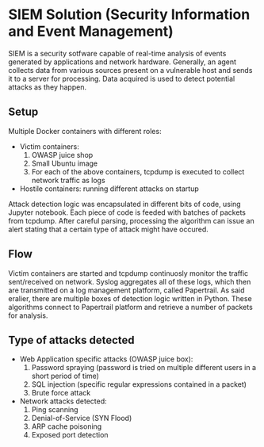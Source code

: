 # SIEM Solution (Security Information and Event Management)

SIEM is a security sotfware capable of real-time analysis of events generated by applications and network hardware.
Generally, an agent collects data from various sources present on a vulnerable host and sends it to a server for processing.
Data acquired is used to detect potential attacks as they happen.

## Setup

Multiple Docker containers with different roles:

- Victim containers:
    1. OWASP juice shop
    2. Small Ubuntu image
    3. For each of the above containers, tcpdump is executed to collect network traffic as logs
- Hostile containers: running different attacks on startup

Attack detection logic was encapsulated in different bits of code, using Jupyter notebook. Each piece of code is feeded with batches of packets from tcpdump. After careful parsing, processing the algorithm can issue an alert stating that a certain type of attack might have occured.

## Flow

Victim containers are started and tcpdump continuosly monitor the traffic sent/received on network. Syslog aggregates all of these logs, which then are transmitted on a log management platform, called Papertrail. As said eralier, there are multiple boxes of detection logic written in Python. These algorithms connect to Papertrail platform and retrieve a number of packets for analysis.

## Type of attacks detected

- Web Application specific attacks (OWASP juice box):
    1. Password spraying (password is tried on multiple different users in a short period of time)
    2. SQL injection (specific regular expressions contained in a packet)
    3. Brute force attack
- Network attacks detected:
    1. Ping scanning
    2. Denial-of-Service (SYN Flood)
    3. ARP cache poisoning
    4. Exposed port detection

